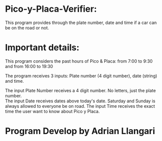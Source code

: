 # Pico-y-Placa-Verifier:

This program provides through the plate number, date and time if a car can be on the road or not.

# Important details: 

This program considers the past hours of Pico & Placa: 
from 7:00 to 9:30 and 
from 16:00 to 19:30 

The program receives 3 inputs: Plate number (4 digit number), date (string) and time.

The input Plate Number receives a 4 digit number. No letters, just the plate number.
<br>
The input Date receives dates above today's date. Saturday and Sunday is always allowed to everyone be on road.
The input Time receives the exact time the user want to know about Pico y Placa.


# Program Develop by Adrian Llangari
